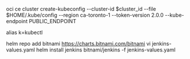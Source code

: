 oci ce cluster create-kubeconfig --cluster-id $cluster_id --file $HOME/.kube/config --region ca-toronto-1 --token-version 2.0.0  --kube-endpoint PUBLIC_ENDPOINT

alias k=kubectl


helm repo add bitnami https://charts.bitnami.com/bitnami
vi jenkins-values.yaml
helm install jenkins bitnami/jenkins -f jenkins-values.yaml

